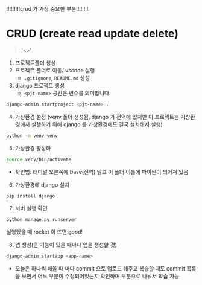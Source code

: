 !!!!!!!!!crud 가 가장 중요한 부분!!!!!!!!

# CRUD (create read update delete)

> '<>'

1. 프로젝트폴더 생성
2. 프로젝트 폴더로 이동/ vscode 실행
    -  `.gitignore`, `README.md` 생성
3. django 프로젝트 생성
    - `<pjt-name>` 공간은 변수를 의미합니다.
```bash
django-admin startproject <pjt-name> .
```
4. 가상환경 설정 (venv 폴더 생성됨, django 가 전역에 있지만 이 프로젝트는 가상환경에서 실행하기 위해 django 를 가상환경에도 결국 설치해서 실행)
```bash
python -m venv venv
```
5. 가상환경 활성화
```bash
source venv/bin/activate
```
- 확인법: 터미널 오른쪽에 base(전역) 말고 이 폴더 이름에 파이썬이 띄어져 있음

6. 가상환경에 django 설치
```bash
pip install django
```
7. 서버 실행 확인
```bash
python manage.py runserver
```
실행했을 때 rocket 이 뜨면 good!

8. 앱 생성(큰 기능이 있을 때마다 앱을 생성할 것)
```bash
django-admin startapp <app-name>
```
   



- 오늘은 하나씩 배울 때 마다 commit 으로 업로드 해주고 복습할 때도 commit 목록을 보면서 어느 부분이 수정되어있는지 확인하며 부분으로 나눠서 학습 가능 